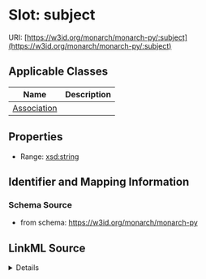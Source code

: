 # Slot: subject

URI: [https://w3id.org/monarch/monarch-py/:subject](https://w3id.org/monarch/monarch-py/:subject)



<!-- no inheritance hierarchy -->




## Applicable Classes

| Name | Description |
| --- | --- |
[Association](Association.md) | 






## Properties

* Range: [xsd:string](xsd:string)







## Identifier and Mapping Information







### Schema Source


* from schema: https://w3id.org/monarch/monarch-py




## LinkML Source

<details>
```yaml
name: subject
from_schema: https://w3id.org/monarch/monarch-py
rank: 1000
alias: subject
domain_of:
- Association
range: string

```
</details>